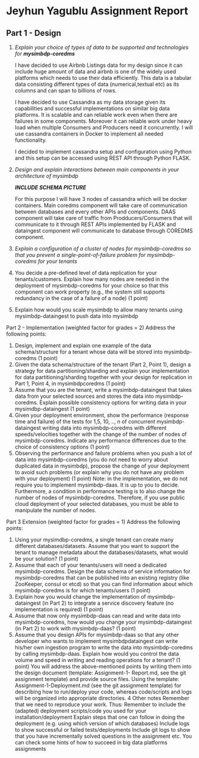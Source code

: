 # Jeyhun Yagublu Assignment Report

## Part 1 - Design

1. *Explain your choice of types of data to be supported and technologies for*  ***mysimbdp-coredms***
    

    I have decided to use Airbnb Listings data for my design since it can include huge amount of data and airbnb is one of the widely used platforms which needs to use their data efficiently. This data is a tabular data consisting different types of data (numerical,textual etc) as its columns and can span to billions of rows. 
    
    I have decided to use Cassandra as my data storage given its capabilities and successful implementations on similar big data platforms. It is scalable and  can reliable work even when there are failures in some components. Moreover it can reliable work under heavy load when multiple Consumers and Producers need it concurrently. I will use cassandra containers in Docker to implement all needed functionality.

    I decided to implement cassandra setup and configuration using Python and this setup can be accessed using REST API through Python FLASK.




2. *Design and explain interactions between main components in your architecture of mysimbdp*


    ***INCLUDE SCHEMA PICTURE***

    For this purpose I will have 3 nodes of cassandra which will be docker containers. Main coredms component will take care of communication between databases and every other APIs and components. DAAS component will take care of traffic from Prodducers/Consumers that will communicate to it through REST APIs  implemented by FLASK and dataingest component will communicate to database through COREDMS component. 



3. *Explain a configuration of a cluster of nodes for mysimbdp-coredms so that you prevent a single-point-of-failure problem for mysimbdp-coredms for your tenants* 



    
    





4. You decide a pre-defined level of data replication for your tenants/customers. Explain how many nodes are needed in the
deployment of mysimbdp-coredms for your choice so that this component can work property (e.g., the system still supports
redundancy in the case of a failure of a node) (1 point)
5. Explain how would you scale mysimbdp to allow many tenants using mysimbdp-dataingest to push data into mysimbdp



Part 2 - Implementation (weighted factor for grades = 2)
Address the following points:
1. Design, implement and explain one example of the data schema/structure for a tenant whose data will be stored into
mysimbdp-coredms (1 point)
2. Given the data schema/structure of the tenant (Part 2, Point 1), design a strategy for data partitioning/sharding and explain
your implementation for data partitioning/sharding together with your design for replication in Part 1, Point 4, in mysimbdpcoredms (1 point)
3. Assume that you are the tenant, write a mysimbdp-dataingest that takes data from your selected sources and stores the
data into mysimbdp-coredms. Explain possible consistency options for writing data in your mysimdbp-dataingest (1 point)
4. Given your deployment environment, show the performance (response time and failure) of the tests for 1,5, 10, .., n of
concurrent mysimbdp-dataingest writing data into mysimbdp-coredms with different speeds/velocities together with the
change of the number of nodes of mysimbdp-coredms. Indicate any performance differences due to the choice of
consistency options (1 point)
5. Observing the performance and failure problems when you push a lot of data into mysimbdp-coredms (you do not need to
worry about duplicated data in mysimbdp), propose the change of your deployment to avoid such problems (or explain why
you do not have any problem with your deployment) (1 point)
Note: in the implementation, we do not require you to implement mysimbdp-daas. It is up to you to decide. Furthermore,
a condition in performance testing is to also change the number of nodes of mysimbdp-coredms. Therefore, if you use
public cloud deployment of your selected databases, you must be able to manipulate the number of nodes.


Part 3 Extension (weighted factor for grades = 1)
Address the following points:
1. Using your mysimdbp-coredms, a single tenant can create many different databases/datasets. Assume that you want to
support the tenant to manage metadata about the databases/datasets, what would be your solution? (1 point)
2. Assume that each of your tenants/users will need a dedicated mysimbdp-coredms. Design the data schema of service
information for mysimbdp-coredms that can be published into an existing registry (like ZooKeeper, consul or etcd) so that
you can find information about which mysimbdp-coredms is for which tenants/users (1 point)
3. Explain how you would change the implementation of mysimbdp-dataingest (in Part 2) to integrate a service discovery
feature (no implementation is required) (1 point)
4. Assume that now only mysimbdp-daas can read and write data into mysimbdp-coredms, how would you change your
mysimbdp-dataingest (in Part 2) to work with mysimbdp-daas? (1 point)
5. Assume that you design APIs for mysimbdp-daas so that any other developer who wants to implement mysimbdpdataingest can write his/her own ingestion program to write the data into mysimbdp-coredms by calling mysimbdp-daas.
Explain how would you control the data volume and speed in writing and reading operations for a tenant? (1 point)
You will address the above-mentioned points by writing them into the design document (template: Assignment-1-
Report.md, see the git assignment template) and provide source files.
Using the template: Assignment-1-Deployment.md (see the git assignment template) for describing how to run/deploy
your code, whereas code/scripts and logs will be organized into appropriate directories.
4 Other notes
Remember that we need to reproduce your work. Thus:
Remember to include the (adapted) deployment scripts/code you used for your installation/deployment
Explain steps that one can follow in doing the deployment (e.g. using which version of which databases)
Include logs to show successful or failed tests/deployments
Include git logs to show that you have incrementally solved questions in the assignment
etc.
You can check some hints of how to succeed in big data platforms assignments